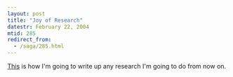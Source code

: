 ```yaml
---
layout: post
title: "Joy of Research"
datestr: February 22, 2004
mtid: 285
redirect_from:
  - /saga/285.html
---
```


[This](http://www.cs.wisc.edu/~kovar/hall.html "Electron Band Structure in Germanium, My Ass")
is how I'm going to write up any research I'm going to do from now on.

